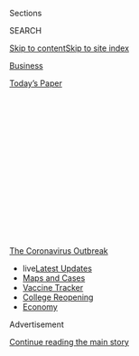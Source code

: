 <div id="app">

<div>

<div>

<div>

<div class="NYTAppHideMasthead css-1q2w90k e1suatyy0">

<div class="section css-ui9rw0 e1suatyy2">

<div class="css-eph4ug er09x8g0">

<div class="css-6n7j50">

</div>

<span class="css-1dv1kvn">Sections</span>

<div class="css-10488qs">

<span class="css-1dv1kvn">SEARCH</span>

</div>

[Skip to content](#site-content)[Skip to site
index](#site-index)

</div>

<div id="masthead-section-label" class="css-1wr3we4 eaxe0e00">

[Business](https://www.nytimes.com/section/business)

</div>

<div class="css-10698na e1huz5gh0">

</div>

</div>

<div id="masthead-bar-one" class="section hasLinks css-15hmgas e1csuq9d3">

<div class="css-uqyvli e1csuq9d0">

</div>

<div class="css-1uqjmks e1csuq9d1">

</div>

<div class="css-9e9ivx">

[](https://myaccount.nytimes.com/auth/login?response_type=cookie&client_id=vi)

</div>

<div class="css-1bvtpon e1csuq9d2">

[Today’s
Paper](https://www.nytimes.com/section/todayspaper)

</div>

</div>

</div>

</div>

<div data-aria-hidden="false">

<div id="site-content" data-role="main">

<div>

<div class="css-1aor85t" style="opacity:0.000000001;z-index:-1;visibility:hidden">

<div class="css-1hqnpie">

<div class="css-epjblv">

<span class="css-17xtcya">[Business](/section/business)</span><span class="css-x15j1o">|</span><span class="css-fwqvlz">In
Argentina’s Debt Negotiations, a Kinder, Gentler Capitalism Faces a
Test</span>

</div>

<div class="css-k008qs">

<div class="css-1iwv8en">

<span class="css-18z7m18"></span>

<div>

</div>

</div>

<span class="css-1n6z4y">https://nyti.ms/3fgv2OH</span>

<div class="css-1705lsu">

<div class="css-4xjgmj">

<div class="css-4skfbu" data-role="toolbar" data-aria-label="Social Media Share buttons, Save button, and Comments Panel with current comment count" data-testid="share-tools">

  - 
  - 
  - 
  - 
    
    <div class="css-6n7j50">
    
    </div>

  - 
  - 

</div>

</div>

</div>

</div>

</div>

</div>

<div id="NYT_TOP_BANNER_REGION" class="css-13pd83m">

<div>

<div id="styln-prism-menu-1592847958612" class="section interactive-content interactive-size-medium css-1edisqu">

<div class="css-17ih8de interactive-body">

<div id="scroll-container" class="css-1gj85ro">

[<span class="styln-title-wrap"><span class="css-1pje3qr">The
Coronavirus</span><span class="css-1pje3qr">
Outbreak</span></span>](https://www.nytimes.com/news-event/coronavirus?action=click&pgtype=Article&state=default&region=TOP_BANNER&context=storylines_menu)

  - <span class="css-kqxiym" data-emphasize="true">live</span>[Latest
    Updates](https://www.nytimes.com/2020/08/04/world/coronavirus-cases.html?action=click&pgtype=Article&state=default&region=TOP_BANNER&context=storylines_menu)
  - [Maps and
    Cases](https://www.nytimes.com/interactive/2020/us/coronavirus-us-cases.html?action=click&pgtype=Article&state=default&region=TOP_BANNER&context=storylines_menu)
  - [Vaccine
    Tracker](https://www.nytimes.com/interactive/2020/science/coronavirus-vaccine-tracker.html?action=click&pgtype=Article&state=default&region=TOP_BANNER&context=storylines_menu)
  - [College
    Reopening](https://www.nytimes.com/2020/08/02/us/covid-college-reopening.html?action=click&pgtype=Article&state=default&region=TOP_BANNER&context=storylines_menu)
  - [Economy](https://www.nytimes.com/live/2020/08/04/business/stock-market-today-coronavirus?action=click&pgtype=Article&state=default&region=TOP_BANNER&context=storylines_menu)

</div>

</div>

</div>

</div>

</div>

<div id="top-wrapper" class="css-1sy8kpn">

<div id="top-slug" class="css-l9onyx">

Advertisement

</div>

[Continue reading the main
story](#after-top)

<div class="ad top-wrapper" style="text-align:center;height:100%;display:block;min-height:250px">

<div id="top" class="place-ad" data-position="top" data-size-key="top">

</div>

</div>

<div id="after-top">

</div>

</div>

<div>

<div id="sponsor-wrapper" class="css-1hyfx7x">

<div id="sponsor-slug" class="css-19vbshk">

Supported by

</div>

[Continue reading the main
story](#after-sponsor)

<div id="sponsor" class="ad sponsor-wrapper" style="text-align:center;height:100%;display:block">

</div>

<div id="after-sponsor">

</div>

</div>

<div class="css-186x18t">

</div>

<div class="css-1vkm6nb ehdk2mb0">

# In Argentina’s Debt Negotiations, a Kinder, Gentler Capitalism Faces a Test

</div>

BlackRock, the world’s largest asset management company, is opposing a
debt settlement deal with Argentina as the country grapples with soaring
poverty and the pandemic.

<div class="css-79elbk" data-testid="photoviewer-wrapper">

<div class="css-z3e15g" data-testid="photoviewer-wrapper-hidden">

</div>

<div class="css-1a48zt4 ehw59r15" data-testid="photoviewer-children">

![<span class="css-16f3y1r e13ogyst0" data-aria-hidden="true">A
shantytown in Buenos Aires. Poverty is soaring in Argentina as the
coronavirus worsens a punishing economic
downturn.</span><span class="css-cnj6d5 e1z0qqy90" itemprop="copyrightHolder"><span class="css-1ly73wi e1tej78p0">Credit...</span><span><span>Alejandro
Pagni/Agence France-Presse — Getty
Images</span></span></span>](https://static01.nyt.com/images/2020/08/01/business/31JPargentinadebt2-print/31argentinadebt-1-articleLarge.jpg?quality=75&auto=webp&disable=upscale)

</div>

</div>

<div class="css-18e8msd">

<div class="css-vp77d3 epjyd6m0">

<div class="css-1baulvz">

By [<span class="css-1baulvz" itemprop="name">Peter S.
Goodman</span>](https://www.nytimes.com/by/peter-s-goodman) and
<span class="css-1baulvz last-byline" itemprop="name">Daniel
Politi</span>

</div>

</div>

  - 
    
    <div class="css-ld3wwf e16638kd2">
    
    July 31,
    2020
    
    </div>

  - 
    
    <div class="css-4xjgmj">
    
    <div class="css-d8bdto" data-role="toolbar" data-aria-label="Social Media Share buttons, Save button, and Comments Panel with current comment count" data-testid="share-tools">
    
      - 
      - 
      - 
      - 
        
        <div class="css-6n7j50">
        
        </div>
    
      - 
      - 
    
    </div>
    
    </div>

</div>

<div class="css-mdjrty">

[Leer en
español](https://www.nytimes.com/es/2020/07/31/espanol/negocios/argentina-deuda.html "Read in Spanish")

</div>

</div>

<div class="section meteredContent css-1r7ky0e" name="articleBody" itemprop="articleBody">

<div class="css-1fanzo5 StoryBodyCompanionColumn">

<div class="css-53u6y8">

LONDON — Laurence D. Fink presents himself as the vanguard of a
progressive form of capitalism in which profits are not everything: The
enlightened money is supposed to press for environmental and social
protection.

As the chief executive of BlackRock, the world’s largest investment
management company, Mr. Fink oversees more than $7 trillion. He has
steered some of that fortune to the crisis-wracked nation of Argentina,
purchasing government bonds.

But as Argentina — in default since May — seeks forgiveness on $66
billion worth of bonds, Mr. Fink’s oft-espoused faith in “stakeholder
capitalism” is colliding with traditional bottom line imperatives.
Though poverty is soaring in Argentina as the pandemic worsens a
punishing economic downturn, BlackRock is opposing a settlement proposed
by the government and rallying other creditors to reject it, while
holding out for a marginally improved deal.

Mr. Fink has inserted himself into the negotiations, speaking twice with
Argentina’s economy minister, according to three people familiar with
the talks. The government and its creditors are only three pennies on
the dollar apart on their proposed terms.

</div>

</div>

<div class="css-1fanzo5 StoryBodyCompanionColumn">

<div class="css-53u6y8">

“The BlackRock guys have gotten on the phone with a number of
significant creditors,” said Hans Humes, president of Greylock Capital
Management, another creditor at the table. “They convinced a lot of
people that if we all stepped up behind their deal, the Argentines would
take it. It’s turned into a brutal standoff.”

BlackRock’s stance has put it at odds with the International Monetary
Fund, which gave Argentina a [rescue
package](https://www.nytimes.com/2018/06/07/business/argentina-imf-debt.html)
worth more than $50 billion two years ago, and has supported Argentina’s
proposal as an Aug. 4 deadline approaches.

</div>

</div>

<div class="css-79elbk" data-testid="photoviewer-wrapper">

<div class="css-z3e15g" data-testid="photoviewer-wrapper-hidden">

</div>

<div class="css-1a48zt4 ehw59r15" data-testid="photoviewer-children">

![<span class="css-16f3y1r e13ogyst0" data-aria-hidden="true">Laurence
D. Fink, the head of the investment management company BlackRock,
presents himself as the vanguard of a progressive form of capitalism in
which profits are not the only
thing.</span><span class="css-cnj6d5 e1z0qqy90" itemprop="copyrightHolder"><span class="css-1ly73wi e1tej78p0">Credit...</span><span>Krista
Schlueter for The New York
Times</span></span>](https://static01.nyt.com/images/2020/08/01/business/31argentinadebt3-print/merlin_146284194_cbc130c9-6ac7-407a-8d12-7206f9904c77-articleLarge.jpg?quality=75&auto=webp&disable=upscale)

</div>

</div>

<div class="css-1fanzo5 StoryBodyCompanionColumn">

<div class="css-53u6y8">

The fund’s managing director, Kristalina Georgieva, has [praised
Argentina’s
approach](https://www.imf.org/en/News/Articles/2020/02/04/pr2034-statement-by-imf-managing-director-kristalina-georgieva-on-argentina)
and emphasized that bondholders must agree to substantial debt
forgiveness so Argentina can manage future payments. Fund officials have
assured the government that they will forge a new bailout if Argentina
cannot complete a deal.

The alternative would be an unruly default that would prevent Argentina
from tapping international markets, block its companies from gaining
access to capital and deepen the recession.

</div>

</div>

<div class="css-1fanzo5 StoryBodyCompanionColumn">

<div class="css-53u6y8">

BlackRock’s position has also put it crosswise with a group of prominent
economists, including a pair of Nobel laureates, Joseph Stiglitz and
Edmund Phelps. In May, they issued a [public
letter](https://www.reuters.com/article/us-argentina-bonds-economists/nobelist-stiglitz-economists-from-20-countries-back-argentina-in-debt-showdown-idUSKBN22I2V1?il=0)
urging bondholders to come to terms with the government.

“Argentina has presented a responsible offer to creditors that reflects
the country’s capacity to pay,” declared the letter, which was signed by
138 economists, among them Carmen Reinhart, now the chief economist at
the World Bank.

In a statement, BlackRock said it has been working diligently to achieve
a settlement, while recouping as much as possible for its clients.
Roughly two-thirds of the investments it manages comprise the retirement
savings of workers around the world.

“In this restructuring process, our fund managers are balancing a
fiduciary obligation to make decisions in the best interest of these
savers, while at the same time recognizing the difficult circumstances
facing the Argentine government, including the challenges posed by
Covid-19,” the statement
said.

</div>

</div>

<div class="css-79elbk" data-testid="photoviewer-wrapper">

<div class="css-z3e15g" data-testid="photoviewer-wrapper-hidden">

</div>

<div class="css-1a48zt4 ehw59r15" data-testid="photoviewer-children">

<div class="css-1xdhyk6 erfvjey0">

<span class="css-1ly73wi e1tej78p0">Image</span>

<div class="css-zjzyr8">

<div data-testid="lazyimage-container" style="height:257.77777777777777px">

</div>

</div>

</div>

<span class="css-16f3y1r e13ogyst0" data-aria-hidden="true">Argentinian
officials said that paying more to creditors would amount to
transferring wealth from people who had almost nothing to international
investors.</span><span class="css-cnj6d5 e1z0qqy90" itemprop="copyrightHolder"><span class="css-1ly73wi e1tej78p0">Credit...</span><span>Juan
Ignacio Roncoroni/EPA, via Shutterstock</span></span>

</div>

</div>

<div class="css-1fanzo5 StoryBodyCompanionColumn">

<div class="css-53u6y8">

The standoff in Argentina reflects the complexity of debt negotiations
in an era in which regular people are effectively at the table. In
decades past, bonds issued by developing countries were overwhelmingly
controlled by major banks. When governments could not pay, bank chiefs
hammered out a deal. Today, investors holding emerging market bonds run
the gamut from specialized funds with high tolerance for risk to
conservative pension
funds.

<div id="NYT_MAIN_CONTENT_1_REGION" class="css-9tf9ac">

<div>

<div id="styln-covid-updates-markets" class="section interactive-content interactive-size-medium css-1ftcdic">

<div class="css-17ih8de interactive-body">

<div id="styln-briefing-block">

<div class="briefing-block-header-section">

# [Latest Updates: Economy](https://www.nytimes.com/live/2020/08/04/business/stock-market-today-coronavirus?action=click&pgtype=Article&state=default&region=MAIN_CONTENT_1&context=storylines_live_updates)

</div>

<div class="briefing-block-lb-items">

<div class="briefing-block-update-time active">

[5m
ago](https://www.nytimes.com/live/2020/08/04/business/stock-market-today-coronavirus?action=click&pgtype=Article&state=default&region=MAIN_CONTENT_1&context=storylines_live_updates#the-ad-giant-publicis-has-parted-ways-with-an-executive-over-his-virus-tweets)

</div>

<div>

[The ad giant Publicis has ‘parted ways’ with an executive over his
virus
tweets.](https://www.nytimes.com/live/2020/08/04/business/stock-market-today-coronavirus?action=click&pgtype=Article&state=default&region=MAIN_CONTENT_1&context=storylines_live_updates#the-ad-giant-publicis-has-parted-ways-with-an-executive-over-his-virus-tweets)

</div>

<div class="briefing-block-update-time active">

[1h
ago](https://www.nytimes.com/live/2020/08/04/business/stock-market-today-coronavirus?action=click&pgtype=Article&state=default&region=MAIN_CONTENT_1&context=storylines_live_updates#nbcuniversal-to-cut-about-10-percent-of-its-work-force)

</div>

<div>

[NBCUniversal to cut about 10 percent of its work
force.](https://www.nytimes.com/live/2020/08/04/business/stock-market-today-coronavirus?action=click&pgtype=Article&state=default&region=MAIN_CONTENT_1&context=storylines_live_updates#nbcuniversal-to-cut-about-10-percent-of-its-work-force)

</div>

<div class="briefing-block-update-time active">

[3h
ago](https://www.nytimes.com/live/2020/08/04/business/stock-market-today-coronavirus?action=click&pgtype=Article&state=default&region=MAIN_CONTENT_1&context=storylines_live_updates#loans-are-harder-to-get-even-as-interest-rates-are-low)

</div>

<div>

[Loans are harder to get, even as interest rates are
low.](https://www.nytimes.com/live/2020/08/04/business/stock-market-today-coronavirus?action=click&pgtype=Article&state=default&region=MAIN_CONTENT_1&context=storylines_live_updates#loans-are-harder-to-get-even-as-interest-rates-are-low)

</div>

</div>

<div class="briefing-block-footer">

<div class="briefing-block-footer-meta">

[See more
updates](https://www.nytimes.com/live/2020/08/04/business/stock-market-today-coronavirus?action=click&pgtype=Article&state=default&region=MAIN_CONTENT_1&context=storylines_live_updates)

</div>

<div class="briefing-block-briefinglinks">

<span>More live coverage:</span>
[Global](https://www.nytimes.com/2020/08/04/world/coronavirus-cases.html?action=click&pgtype=Article&state=default&region=MAIN_CONTENT_1&context=storylines_live_updates)

</div>

</div>

</div>

</div>

</div>

</div>

</div>

That Mr. Fink’s company is playing a primary role in pressuring
Argentina contrasts with his campaign to make business a force for
social progress.

</div>

</div>

<div class="css-1fanzo5 StoryBodyCompanionColumn">

<div class="css-53u6y8">

Two years ago, Mr. Fink — who has been mentioned in [news
reports](https://www.cnbc.com/2020/04/06/biden-donors-float-elizabeth-warren-larry-fink-others-for-key-roles.html)
as a potential Treasury secretary in a Biden administration — wrote [an
open
letter](http://www.corporance.es/wp-content/uploads/2018/01/Larry-Fink-letter-to-CEOs-2018-1.pdf)
to the chief executives of major corporations urging them to focus on
social, labor and environmental concerns.

“To prosper over time, every company must not only deliver financial
performance, but also show how it makes a positive contribution to
society,” he wrote.

Last year, Mr. Fink signed the[Statement on the Purpose of a
Corporation](https://www.nytimes.com/2019/08/19/business/business-roundtable-ceos-corporations.html)
crafted by the Business Roundtable, an association of American chief
executives. It pledged “a fundamental commitment to all of our
stakeholders.”

In January, Mr. Fink wrote another[letter to
C.E.O.s](https://www.blackrock.com/corporate/investor-relations/larry-fink-ceo-letter)
warning that companies that fail to address climate change would be
punished in the marketplace.

BlackRock has launched funds tailored to so-called impact investing,
with money directed at advancing social and environmental
goals.

</div>

</div>

<div class="css-79elbk" data-testid="photoviewer-wrapper">

<div class="css-z3e15g" data-testid="photoviewer-wrapper-hidden">

</div>

<div class="css-1a48zt4 ehw59r15" data-testid="photoviewer-children">

<div class="css-1xdhyk6 erfvjey0">

<span class="css-1ly73wi e1tej78p0">Image</span>

<div class="css-zjzyr8">

<div data-testid="lazyimage-container" style="height:257.77777777777777px">

</div>

</div>

</div>

<span class="css-16f3y1r e13ogyst0" data-aria-hidden="true">The
International Monetary Fund’s managing director, Kristalina Georgieva,
with Argentina’s economy minister, Martín Guzmán, in February. She has
supported Argentina’s proposal to its
creditors.</span><span class="css-cnj6d5 e1z0qqy90" itemprop="copyrightHolder"><span class="css-1ly73wi e1tej78p0">Credit...</span><span>Remo
Casilli/Reuters</span></span>

</div>

</div>

<div class="css-1fanzo5 StoryBodyCompanionColumn">

<div class="css-53u6y8">

Argentina is now consumed with stemming an alarming increase in poverty.
Once among the richest countries on earth, it has defaulted on its
government debt nine times.

</div>

</div>

<div class="css-1fanzo5 StoryBodyCompanionColumn">

<div class="css-53u6y8">

Argentina’s history has been dominated by populist governments that have
won political favor by dispensing subsidies and cash to the masses in
brazen disregard for budget arithmetic, yielding chronic inflation and
frequent crises.

The last government, headed by President Mauricio Macri, assumed power
in 2015 with a mandate to restore discipline toward regaining the
confidence of international markets, while also showing compassion to
the poor through social spending.

Among those impressed was Mr. Fink. Six months after Mr. Macri took
office, the BlackRock chief
[said](https://www.youtube.com/watch?v=TM_MC2Fj-JI) his administration
“has really shown what a government can do if it is focusing on trying
to change the future of its country.”

In the end, Mr. Macri acquired a reputation for [muddling
through](https://www.nytimes.com/2019/05/10/business/argentina-economy-macri-populism.html),
failing to produce growth while borrowing anew.

When a new president, Alberto Fernández, took office last year, many
assumed that populism was back. But Mr. Fernández quickly reassured the
I.M.F. and key creditors that he was a pragmatist intent on securing a
workable debt settlement.

The I.M.F. had long been accused of wielding a single blunt instrument
in the face of crisis — austerity. Its rescue package in Argentina two
decades ago imposed crippling cuts to government programs, sowing
enduring bitterness. Ms. Georgieva, the fund’s managing director, has
sharpened a focus on protecting countries from impossible debt
burdens.

</div>

</div>

<div class="css-79elbk" data-testid="photoviewer-wrapper">

<div class="css-z3e15g" data-testid="photoviewer-wrapper-hidden">

</div>

<div class="css-1a48zt4 ehw59r15" data-testid="photoviewer-children">

<div class="css-1xdhyk6 erfvjey0">

<span class="css-1ly73wi e1tej78p0">Image</span>

<div class="css-zjzyr8">

<div data-testid="lazyimage-container" style="height:257.77777777777777px">

</div>

</div>

</div>

<span class="css-16f3y1r e13ogyst0" data-aria-hidden="true">A
demonstration in Buenos Aires against the economic crisis. Argentina’s
history has been dominated by populist governments that have dispensed
subsidies without regard for budget
arithmetic.</span><span class="css-cnj6d5 e1z0qqy90" itemprop="copyrightHolder"><span class="css-1ly73wi e1tej78p0">Credit...</span><span>Juan
Ignacio Roncoroni/EPA, via Shutterstock</span></span>

</div>

</div>

<div class="css-1fanzo5 StoryBodyCompanionColumn">

<div class="css-53u6y8">

BlackRock is part of a consortium called the Ad Hoc Argentine Bondholder
Group, which controls about one-fourth of the bonds.

</div>

</div>

<div class="css-1fanzo5 StoryBodyCompanionColumn">

<div class="css-53u6y8">

The Ad Hoc group has struck a unified front in rejecting the
government’s latest offer, which would pay out 53 cents on the dollar
value of the bonds. Last week, it presented its own proposal seeking
improved terms — more than 56 cents on the dollar.

In a letter sent Monday to Argentina’s economy minister, Martín Guzmán,
the group said it had gained the support of a majority of all
bondholders, giving it the power to block the deal. Under the bond
covenants, an agreement to write down their value must win the support
of the holders of two-thirds of their value.

In a statement, the Ad Hoc group said it was operating in the interest
of the Argentine public by seeking a deal that would “allow re-access to
capital markets and encourage further investment.”

But some creditors have publicly supported the government’s proposal.

“Argentina has made a reasonable offer, which I believe the creditors
should accept, especially in light of the health and poverty situation
in the country,” said Mohamed A. El-Erian, chief economic adviser at
Allianz SE, the parent company of Pacific Investment Management Company,
one of the world’s largest bond managers. He has been advising a
creditor at the table, Gramercy Funds Management LLC, an emerging
markets specialist and serves as its chairman.

Gramercy has concluded that differences between the government’s offer
and the Ad Hoc group’s proposal are trivial compared with the risk of a
comprehensive default that would diminish the value of Argentine bonds,
subject creditors to years of potential litigation and intensify the
nation’s
crisis.

</div>

</div>

<div class="css-79elbk" data-testid="photoviewer-wrapper">

<div class="css-z3e15g" data-testid="photoviewer-wrapper-hidden">

</div>

<div class="css-1a48zt4 ehw59r15" data-testid="photoviewer-children">

<div class="css-1xdhyk6 erfvjey0">

<span class="css-1ly73wi e1tej78p0">Image</span>

<div class="css-zjzyr8">

<div data-testid="lazyimage-container" style="height:257.77777777777777px">

</div>

</div>

</div>

<span class="css-16f3y1r e13ogyst0" data-aria-hidden="true">After
Alberto Fernández became Argentina’s president last year, he quickly
reassured key creditors that he was a pragmatist intent on securing a
workable debt
settlement.</span><span class="css-cnj6d5 e1z0qqy90" itemprop="copyrightHolder"><span class="css-1ly73wi e1tej78p0">Credit...</span><span>Esteban
Collazo, via Agence France-Presse — Getty Images</span></span>

</div>

</div>

<div class="css-1fanzo5 StoryBodyCompanionColumn">

<div class="css-53u6y8">

Additional debt forgiveness also enhances the likelihood that Argentina
can manage its future payments, lifting the value of outstanding bonds,
and lowering borrowing costs for Argentine companies.

“For three points you’re willing to lose 20 or 30,” said Mr. Humes, the
Greylock president. “It’s just insanity. It’s unfortunate when egos and
inexperience get in the way of a pragmatic solution.”

Some say the government overplayed its hand, antagonizing creditors with
an unreasonably low opening offer — less than 40 cents on the dollar.

“Guzman started off with a very lowball offer,” said Siobhan Morden, a
Latin America bond analyst at Amherst Pierpont Securities, an
independent broker. “This has been an unnecessary distraction for months
that could have been avoided if the opening offer had been more
reasonable.”

Negotiations were conducted via Zoom, involving dozens of different
creditors. BlackRock’s representatives clashed with Argentina’s economy
minister, Mr. Guzmán, a 37-year-old economist who studied with Mr.
Stiglitz at Columbia
University.

</div>

</div>

<div class="css-79elbk" data-testid="photoviewer-wrapper">

<div class="css-z3e15g" data-testid="photoviewer-wrapper-hidden">

</div>

<div class="css-1a48zt4 ehw59r15" data-testid="photoviewer-children">

<div class="css-1xdhyk6 erfvjey0">

<span class="css-1ly73wi e1tej78p0">Image</span>

<div class="css-zjzyr8">

<div data-testid="lazyimage-container" style="height:257.77777777777777px">

</div>

</div>

</div>

<span class="css-16f3y1r e13ogyst0" data-aria-hidden="true">Members of
the Argentine Army served stew for residents of a Buenos Aires
shantytown. Soup kitchens are serving more people in the
pandemic.</span><span class="css-cnj6d5 e1z0qqy90" itemprop="copyrightHolder"><span class="css-1ly73wi e1tej78p0">Credit...</span><span>Juan
Mabromata/Agence France-Presse — Getty Images</span></span>

</div>

</div>

<div class="css-1fanzo5 StoryBodyCompanionColumn">

<div class="css-53u6y8">

In May, Mr. Fink called Mr. Guzmán to try to break the impasse,
suggesting that a deal could be had if the government lifted its offer
to the range of 50 to 55 cents on the dollar, the people familiar with
the talks said.

</div>

</div>

<div class="css-1fanzo5 StoryBodyCompanionColumn">

<div class="css-53u6y8">

In private consultations with BlackRock, the government offered 50
cents. But BlackRock and its Ad Hoc group held out for more.

Mr. Fink complained that it was unfair that private creditors were
swallowing all the losses, arguing that the I.M.F. should forgive some
of its loans — a non-starter.

In early July, Mr. Guzmán[sweetened the
terms](https://www.reuters.com/article/argentina-debt-proposal/argentina-unveils-sweetened-debt-offer-to-creditors-sets-aug-4-deadline-idUSE6N2BD07N),
offering 53 cents on the dollar. That won the support of several
creditors, including Gramercy and Greylock.

By then, the pandemic was deepening Argentina’s recession just as the
government required extra funds for the public health emergency. But
BlackRock began a behind-the-scenes campaign to block the deal.

The government has insisted that its offer is final. With child poverty
exceeding 50 percent, officials say, paying more to creditors would
amount to transferring wealth from people who have almost nothing to
international investors.

On a recent morning, about 100 families showed up at a soup kitchen 25
miles west of Buenos Aires — more than twice as many as in March. Among
them was Ángel Ariel Coronel, a plumber who lives nearby with his wife
and their 2-year-old son. A strict lockdown imposed by the government
has halted the construction projects where he has worked.

“My wife was a bit embarrassed about having to come here,” said Mr.
Coronel as he waited for a portion of steaming lentils. “But I don’t
care. We need the help. I haven’t worked a day since this whole thing
started.”

</div>

</div>

<div class="css-79elbk" data-testid="photoviewer-wrapper">

<div class="css-z3e15g" data-testid="photoviewer-wrapper-hidden">

</div>

<div class="css-1a48zt4 ehw59r15" data-testid="photoviewer-children">

<div class="css-1xdhyk6 erfvjey0">

<span class="css-1ly73wi e1tej78p0">Image</span>

<div class="css-zjzyr8">

<div data-testid="lazyimage-container" style="height:257.77777777777777px">

</div>

</div>

</div>

<span class="css-16f3y1r e13ogyst0" data-aria-hidden="true">Buenos Aires
has been under a lockdown since
March.</span><span class="css-cnj6d5 e1z0qqy90" itemprop="copyrightHolder"><span class="css-1ly73wi e1tej78p0">Credit...</span><span>Natacha
Pisarenko/Associated Press</span></span>

</div>

</div>

<div class="css-1fanzo5 StoryBodyCompanionColumn">

<div class="css-53u6y8">

Peter S. Goodman reported from London and Daniel Politi from Buenos
Aires.

</div>

</div>

</div>

<div>

</div>

<div>

</div>

<div>

</div>

<div>

<div id="bottom-wrapper" class="css-1ede5it">

<div id="bottom-slug" class="css-l9onyx">

Advertisement

</div>

[Continue reading the main
story](#after-bottom)

<div id="bottom" class="ad bottom-wrapper" style="text-align:center;height:100%;display:block;min-height:90px">

</div>

<div id="after-bottom">

</div>

</div>

</div>

</div>

</div>

## Site Index

<div>

</div>

## Site Information Navigation

  - [© <span>2020</span> <span>The New York Times
    Company</span>](https://help.nytimes.com/hc/en-us/articles/115014792127-Copyright-notice)

<!-- end list -->

  - [NYTCo](https://www.nytco.com/)
  - [Contact
    Us](https://help.nytimes.com/hc/en-us/articles/115015385887-Contact-Us)
  - [Work with us](https://www.nytco.com/careers/)
  - [Advertise](https://nytmediakit.com/)
  - [T Brand Studio](http://www.tbrandstudio.com/)
  - [Your Ad
    Choices](https://www.nytimes.com/privacy/cookie-policy#how-do-i-manage-trackers)
  - [Privacy](https://www.nytimes.com/privacy)
  - [Terms of
    Service](https://help.nytimes.com/hc/en-us/articles/115014893428-Terms-of-service)
  - [Terms of
    Sale](https://help.nytimes.com/hc/en-us/articles/115014893968-Terms-of-sale)
  - [Site
    Map](https://spiderbites.nytimes.com)
  - [Help](https://help.nytimes.com/hc/en-us)
  - [Subscriptions](https://www.nytimes.com/subscription?campaignId=37WXW)

</div>

</div>

</div>

</div>
